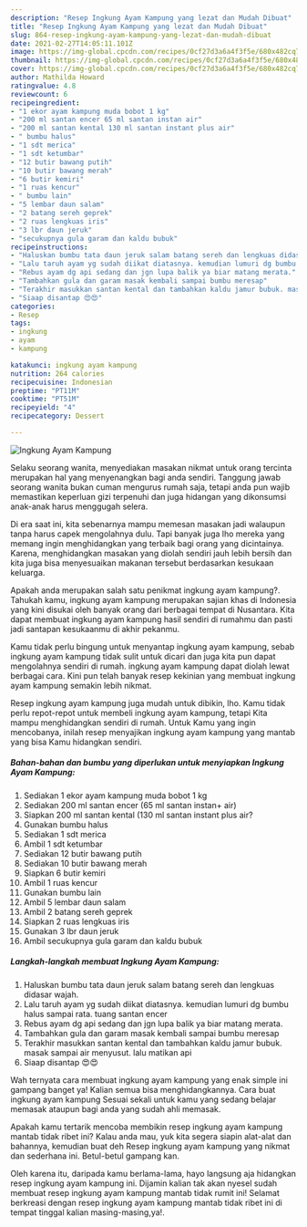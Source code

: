```yaml
---
description: "Resep Ingkung Ayam Kampung yang lezat dan Mudah Dibuat"
title: "Resep Ingkung Ayam Kampung yang lezat dan Mudah Dibuat"
slug: 864-resep-ingkung-ayam-kampung-yang-lezat-dan-mudah-dibuat
date: 2021-02-27T14:05:11.101Z
image: https://img-global.cpcdn.com/recipes/0cf27d3a6a4f3f5e/680x482cq70/ingkung-ayam-kampung-foto-resep-utama.jpg
thumbnail: https://img-global.cpcdn.com/recipes/0cf27d3a6a4f3f5e/680x482cq70/ingkung-ayam-kampung-foto-resep-utama.jpg
cover: https://img-global.cpcdn.com/recipes/0cf27d3a6a4f3f5e/680x482cq70/ingkung-ayam-kampung-foto-resep-utama.jpg
author: Mathilda Howard
ratingvalue: 4.8
reviewcount: 6
recipeingredient:
- "1 ekor ayam kampung muda bobot 1 kg"
- "200 ml santan encer 65 ml santan instan air"
- "200 ml santan kental 130 ml santan instant plus air"
- " bumbu halus"
- "1 sdt merica"
- "1 sdt ketumbar"
- "12 butir bawang putih"
- "10 butir bawang merah"
- "6 butir kemiri"
- "1 ruas kencur"
- " bumbu lain"
- "5 lembar daun salam"
- "2 batang sereh geprek"
- "2 ruas lengkuas iris"
- "3 lbr daun jeruk"
- "secukupnya gula garam dan kaldu bubuk"
recipeinstructions:
- "Haluskan bumbu tata daun jeruk salam batang sereh dan lengkuas didasar wajah."
- "Lalu taruh ayam yg sudah diikat diatasnya. kemudian lumuri dg bumbu halus sampai rata. tuang santan encer"
- "Rebus ayam dg api sedang dan jgn lupa balik ya biar matang merata."
- "Tambahkan gula dan garam masak kembali sampai bumbu meresap"
- "Terakhir masukkan santan kental dan tambahkan kaldu jamur bubuk. masak sampai air menyusut. lalu matikan api"
- "Siaap disantap 😍😍"
categories:
- Resep
tags:
- ingkung
- ayam
- kampung

katakunci: ingkung ayam kampung 
nutrition: 264 calories
recipecuisine: Indonesian
preptime: "PT11M"
cooktime: "PT51M"
recipeyield: "4"
recipecategory: Dessert

---
```



![Ingkung Ayam Kampung](https://img-global.cpcdn.com/recipes/0cf27d3a6a4f3f5e/680x482cq70/ingkung-ayam-kampung-foto-resep-utama.jpg)

Selaku seorang wanita, menyediakan masakan nikmat untuk orang tercinta merupakan hal yang menyenangkan bagi anda sendiri. Tanggung jawab seorang  wanita bukan cuman mengurus rumah saja, tetapi anda pun wajib memastikan keperluan gizi terpenuhi dan juga hidangan yang dikonsumsi anak-anak harus menggugah selera.

Di era  saat ini, kita sebenarnya mampu memesan masakan jadi walaupun tanpa harus capek mengolahnya dulu. Tapi banyak juga lho mereka yang memang ingin menghidangkan yang terbaik bagi orang yang dicintainya. Karena, menghidangkan masakan yang diolah sendiri jauh lebih bersih dan kita juga bisa menyesuaikan makanan tersebut berdasarkan kesukaan keluarga. 



Apakah anda merupakan salah satu penikmat ingkung ayam kampung?. Tahukah kamu, ingkung ayam kampung merupakan sajian khas di Indonesia yang kini disukai oleh banyak orang dari berbagai tempat di Nusantara. Kita dapat membuat ingkung ayam kampung hasil sendiri di rumahmu dan pasti jadi santapan kesukaanmu di akhir pekanmu.

Kamu tidak perlu bingung untuk menyantap ingkung ayam kampung, sebab ingkung ayam kampung tidak sulit untuk dicari dan juga kita pun dapat mengolahnya sendiri di rumah. ingkung ayam kampung dapat diolah lewat berbagai cara. Kini pun telah banyak resep kekinian yang membuat ingkung ayam kampung semakin lebih nikmat.

Resep ingkung ayam kampung juga mudah untuk dibikin, lho. Kamu tidak perlu repot-repot untuk membeli ingkung ayam kampung, tetapi Kita mampu menghidangkan sendiri di rumah. Untuk Kamu yang ingin mencobanya, inilah resep menyajikan ingkung ayam kampung yang mantab yang bisa Kamu hidangkan sendiri.

<!--inarticleads1-->

##### Bahan-bahan dan bumbu yang diperlukan untuk menyiapkan Ingkung Ayam Kampung:

1. Sediakan 1 ekor ayam kampung muda bobot 1 kg
1. Sediakan 200 ml santan encer (65 ml santan instan+ air)
1. Siapkan 200 ml santan kental (130 ml santan instant plus air?
1. Gunakan  bumbu halus
1. Sediakan 1 sdt merica
1. Ambil 1 sdt ketumbar
1. Sediakan 12 butir bawang putih
1. Sediakan 10 butir bawang merah
1. Siapkan 6 butir kemiri
1. Ambil 1 ruas kencur
1. Gunakan  bumbu lain
1. Ambil 5 lembar daun salam
1. Ambil 2 batang sereh geprek
1. Siapkan 2 ruas lengkuas iris
1. Gunakan 3 lbr daun jeruk
1. Ambil secukupnya gula garam dan kaldu bubuk




<!--inarticleads2-->

##### Langkah-langkah membuat Ingkung Ayam Kampung:

1. Haluskan bumbu tata daun jeruk salam batang sereh dan lengkuas didasar wajah.
1. Lalu taruh ayam yg sudah diikat diatasnya. kemudian lumuri dg bumbu halus sampai rata. tuang santan encer
1. Rebus ayam dg api sedang dan jgn lupa balik ya biar matang merata.
1. Tambahkan gula dan garam masak kembali sampai bumbu meresap
1. Terakhir masukkan santan kental dan tambahkan kaldu jamur bubuk. masak sampai air menyusut. lalu matikan api
1. Siaap disantap 😍😍




Wah ternyata cara membuat ingkung ayam kampung yang enak simple ini gampang banget ya! Kalian semua bisa menghidangkannya. Cara buat ingkung ayam kampung Sesuai sekali untuk kamu yang sedang belajar memasak ataupun bagi anda yang sudah ahli memasak.

Apakah kamu tertarik mencoba membikin resep ingkung ayam kampung mantab tidak ribet ini? Kalau anda mau, yuk kita segera siapin alat-alat dan bahannya, kemudian buat deh Resep ingkung ayam kampung yang nikmat dan sederhana ini. Betul-betul gampang kan. 

Oleh karena itu, daripada kamu berlama-lama, hayo langsung aja hidangkan resep ingkung ayam kampung ini. Dijamin kalian tak akan nyesel sudah membuat resep ingkung ayam kampung mantab tidak rumit ini! Selamat berkreasi dengan resep ingkung ayam kampung mantab tidak ribet ini di tempat tinggal kalian masing-masing,ya!.

